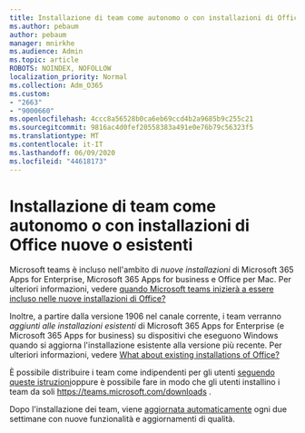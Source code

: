 ```yaml
---
title: Installazione di team come autonomo o con installazioni di Office nuove/esistenti
ms.author: pebaum
author: pebaum
manager: mnirkhe
ms.audience: Admin
ms.topic: article
ROBOTS: NOINDEX, NOFOLLOW
localization_priority: Normal
ms.collection: Adm_O365
ms.custom:
- "2663"
- "9000660"
ms.openlocfilehash: 4ccc8a56528b0ca6eb69ccd4b2a9685b9c255c21
ms.sourcegitcommit: 9816ac4d0fef20558383a491e0e76b79c56323f5
ms.translationtype: MT
ms.contentlocale: it-IT
ms.lasthandoff: 06/09/2020
ms.locfileid: "44618173"
---
```

# <a name="installing-teams-as-standalone-or-with-new-or-existing-office-installations"></a>Installazione di team come autonomo o con installazioni di Office nuove o esistenti

Microsoft teams è incluso nell'ambito di *nuove installazioni* di Microsoft 365 Apps for Enterprise, Microsoft 365 Apps for business e Office per Mac. Per ulteriori informazioni, vedere [quando Microsoft teams inizierà a essere incluso nelle nuove installazioni di Office?](https://docs.microsoft.com/deployoffice/teams-install#when-will-microsoft-teams-start-being-included-with-new-installations-of-microsoft-365-apps)

Inoltre, a partire dalla versione 1906 nel canale corrente, i team verranno *aggiunti alle installazioni esistenti* di Microsoft 365 Apps for Enterprise (e Microsoft 365 Apps for business) su dispositivi che eseguono Windows quando si aggiorna l'installazione esistente alla versione più recente. Per ulteriori informazioni, vedere [What about existing installations of Office?](https://docs.microsoft.com/deployoffice/teams-install#what-about-existing-installations-of-microsoft-365-apps)

È possibile distribuire i team come indipendenti per gli utenti [seguendo queste istruzioni](https://docs.microsoft.com/MicrosoftTeams/msi-deployment)oppure è possibile fare in modo che gli utenti installino i team da soli https://teams.microsoft.com/downloads .

Dopo l'installazione dei team, viene [aggiornata automaticamente](https://docs.microsoft.com/deployoffice/teams-install#feature-and-quality-updates-for-microsoft-teams) ogni due settimane con nuove funzionalità e aggiornamenti di qualità. 

